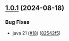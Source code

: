 ## [1.0.1](https://github.com/arpanrec/arpanrec.nebula/compare/1.0.0...1.0.1) (2024-08-18)


### Bug Fixes

* java 21 ([#18](https://github.com/arpanrec/arpanrec.nebula/issues/18)) ([82542f5](https://github.com/arpanrec/arpanrec.nebula/commit/82542f5b003fdbe09d3ba6eff68de4294af1eccd))
